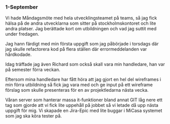 ### 1-September



Vi hade Måndagsmöte med hela utvecklingsteamet på teams, så jag fick hälsa på de andra utvecklarna som sitter på stockholmskontoret och lite andra platser. Jag berättade kort om utbildningen och vad jag suttit med under fredagen.



Jag hann färdigt med min första uppgift som jag påbörjade i torsdags där jag skulle refactorera kod på flera ställen där errormeddelanden var hårdkodade. 

Idag träffade jag även Richard som också skall vara min handledare, han var på semester förra veckan.

Eftersom mina handledare har fått höra att jag gjort en hel del wireframes i min förra utbildning så fick jag vara med och ge input på ett wireframe förslag som skulle presenteras för en av projektledarna nästa vecka. 


Våran server som hanterar massa it-funktioner bland annat GIT låg nere ett tag som gjorde att vi fick lite uppehåll på jobbet så vi letade då upp nästa uppgift för mig. Vi skapade en Jira-Epic med lite buggar i MiCasa systemet som jag ska köra tester på.


